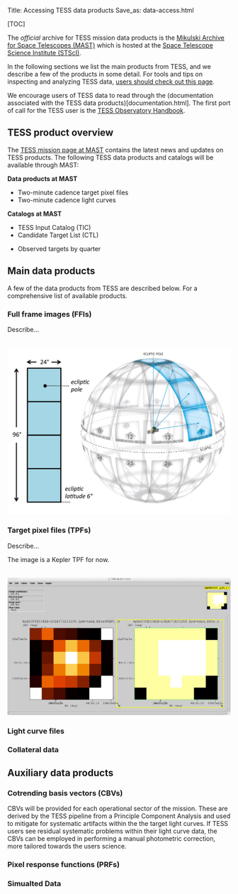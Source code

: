 Title: Accessing TESS data products
Save_as: data-access.html

[TOC]

The *official* archive for TESS mission data products is the
[Mikulski Archive for Space Telescopes (MAST)](https://archive.stsci.edu/tess)
which is hosted at the
[Space Telescope Science Institute (STScI)](http://www.stsci.edu/). 

In the following sections we list the main products from TESS, and we describe a few of the products in some detail.  For tools
and tips on
inspecting and analyzing TESS data, [users should check out this page](software.html).

We encourage users of TESS data to read through the
(documentation associated with the TESS data products)[documentation.html]. The first port of call for the TESS user is the [TESS Observatory Handbook](link!!). 




<!-- There is documentation specific to the [TESS data products](https://archive.stsci.edu/kepler/data_products.html). Additional documentation can be found
[here](https://archive.stsci.edu/kepler/documents.html) or can be downloaded directly by following the links
below.

* [Kepler Archive Manual](http://archive.stsci.edu/kepler/manuals/archive_manual.pdf)
* [Kepler Instrument Handbook](data/documentation/KSCI-19033-001.pdf) and [Supplement](data/documentation/KSCI-19033-001_supplement.tar)
* [Kepler Input Catalog (KIC)](http://adsabs.harvard.edu/abs/2011AJ....142..112B)
* [Kepler Data Characteristics Handbook](http://archive.stsci.edu/kepler/manuals/Data_Characteristics.pdf)
* [Kepler Data Processing Handbook](http://archive.stsci.edu/kepler/manuals/KSCI-19081-001_Data_Processing_Handbook.pdf)
* [Kepler Data Release Notes](data-products.html#kepler-data-release-notes) 
<br/>
* [K2 Ecliptic Plane Input Catalog (EPIC)](https://archive.stsci.edu/k2/epic.pdf)
* [K2 Data Release Notes](data-products.html#k2-data-release-notes)
 -->
## TESS product overview

The [TESS mission page at MAST](https://archive.stsci.edu/tess/) contains the latest news and updates
on TESS products. The following TESS data products and catalogs will be available
through MAST:

**Data products at MAST**

* Two-minute cadence target pixel files
* Two-minute cadence light curves
<!-- * Data validation time series files
* Full frame images (calibrated and uncertainty files)
* Cotrending basis vectors files
* Simulated Data files
* Artifact removal pixel files
* Background pixel files
* Collateral files
* Reverse clock files
* Ancillary engineering files
* Latest SPICE kernels (bsp and tsc binary files) -->

**Catalogs at MAST**

* TESS Input Catalog (TIC)
* Candidate Target List (CTL)
<!-- * Revised stellar parameters of Kepler targets (Q1-Q16)
* Revised stellar parameters of Kepler targets (Q1-Q17)
* Kepler Objects of Interest (KOI)
* Kepler/GALEX cross match catalog
* False positive working group tables -->
* Observed targets by quarter

<!-- The
[Kepler mission page at NExScI](http://exoplanetarchive.ipac.caltech.edu/docs/KeplerMission.html)
contains the following products and also details the instructions for
requesting a Kepler number for new planets discovered in the
Kepler data:

**Data products at NExScI**

* KOI activity tables
* Threshold-crossing events and data validation tables
* Stellar information for observed Kepler targets
* Ccompleteness and reliability products -->


## Main data products

A few of the data products from TESS are described
below. For a comprehensive list of available products.

### Full frame images (FFIs)

Describe...

<br/>

<img class="img-responsive" style="min-width:97%;" src="images/mission/tess_observingsectorschematic_Winnpresentation.jpg">

<br/>

### Target pixel files (TPFs)
Describe...

The image is a Kepler TPF for now.

<br/>

<img class="img-responsive" style="min-width:97%;" src="images/data/TPF-FV3.jpg">

<br/>



### Light curve files



### Collateral data



## Auxiliary data products


### Cotrending basis vectors (CBVs)

CBVs will be provided for each operational sector of the mission. These are derived by
the TESS pipeline from a Principle Component Analysis and used to
mitigate for systematic artifacts within the the target light
curves. If TESS users see residual systematic problems
within their light curve data, the CBVs can be employed in performing
a manual photometric correction, more tailored towards the users
science. 

### Pixel response functions (PRFs)


### Simualted Data
